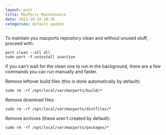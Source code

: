 ```yaml
---
layout: post
title: MacPorts Maintenance
date: 2013-10-28 10:36
categories: default update
---
```


To maintain you macports repository clean and without unused stuff, proceed with:

	port clean --all all
	sudo port -f uninstall inactive	
	
If you can't wait for the clean one to run in the background, there are a few commands you can run manually and faster.

Remove leftover build files (this is done automatically by default):

	sudo rm -rf /opt/local/var/macports/build/*

Remove download files:

	sudo rm -rf /opt/local/var/macports/distfiles/*
	
Remove archives (these aren't created by default):

	sudo rm -rf /opt/local/var/macports/packages/*
